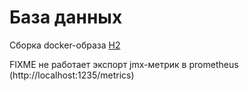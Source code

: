 # База данных

Сборка docker-образа [H2](http://www.h2database.com/html/main.html)

FIXME не работает экспорт jmx-метрик в prometheus (http://localhost:1235/metrics)